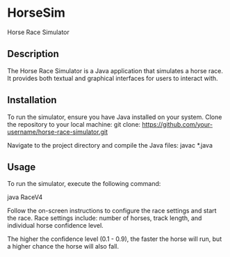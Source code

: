 # HorseSim
Horse Race Simulator 

## Description

The Horse Race Simulator is a Java application that simulates a horse race. It provides both textual and graphical interfaces for users to interact with.

## Installation

To run the simulator, ensure you have Java installed on your system. Clone the repository to your local machine:
git clone:  https://github.com/your-username/horse-race-simulator.git

Navigate to the project directory and compile the Java files: javac *.java


## Usage

To run the simulator, execute the following command:

java RaceV4

Follow the on-screen instructions to configure the race settings and start the race. Race settings include: number of horses, track length, and individual horse confidence level. 

The higher the confidence level (0.1 - 0.9), the faster the horse will run, but a higher chance the horse will also fall. 






